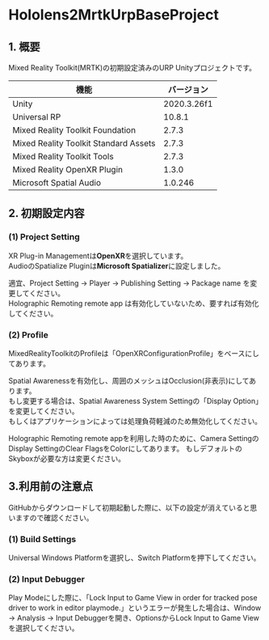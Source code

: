 # Hololens2MrtkUrpBaseProject
## 1. 概要
Mixed Reality Toolkit(MRTK)の初期設定済みのURP Unityプロジェクトです。

|  機能  |  バージョン  |
| ---- | ---- |
|  Unity  |  2020.3.26f1  |
|  Universal RP  |  10.8.1  |
|  Mixed Reality Toolkit Foundation  |  2.7.3  |
|  Mixed Reality Toolkit Standard Assets  |  2.7.3  |
|  Mixed Reality Toolkit Tools  |  2.7.3  |
|  Mixed Reality OpenXR Plugin  |  1.3.0  |
|  Microsoft Spatial Audio  |  1.0.246  |

## 2. 初期設定内容
### (1) Project Setting
XR Plug-in Managementは**OpenXR**を選択しています。  
AudioのSpatialize Pluginは**Microsoft Spatializer**に設定しました。  

適宜、Project Setting -> Player -> Publishing Setting -> Package name を変更してください。   
Holographic Remoting remote app は有効化していないため、要すれば有効化してください。

### (2) Profile
MixedRealityToolkitのProfileは「OpenXRConfigurationProfile」をベースにしてあります。 

Spatial Awarenessを有効化し、周囲のメッシュはOcclusion(非表示)にしてあります。  
もし変更する場合は、Spatial Awareness System Settingの「Display Option」を変更してください。  
もしくはアプリケーションによっては処理負荷軽減のため無効化してください。

Holographic Remoting remote appを利用した時のために、Camera SettingのDisplay SettingのClear FlagsをColorにしてあります。
もしデフォルトのSkyboxが必要な方は変更ください。

## 3.利用前の注意点
GitHubからダウンロードして初期起動した際に、以下の設定が消えていると思いますので確認ください。
### (1) Build Settings
Universal Windows Platformを選択し、Switch Platformを押下してください。
### (2) Input Debugger
Play Modeにした際に、「Lock Input to Game View in order for tracked pose driver to work in editor playmode.」というエラーが発生した場合は、Window -> Analysis -> Input Debuggerを開き、OptionsからLock Input to Game Viewを選択してください。
